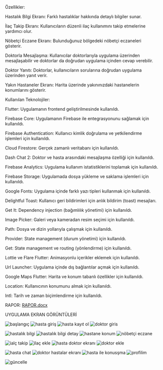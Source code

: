 Özellikler:

Hastalık Bilgi Ekranı: Farklı hastalıklar hakkında detaylı bilgiler sunar.

İlaç Takip Ekranı: Kullanıcıların düzenli ilaç kullanımını takip etmelerine yardımcı olur.

Nöbetçi Eczane Ekranı: Bulunduğunuz bölgedeki nöbetçi eczaneleri gösterir.

Doktorla Mesajlaşma: Kullanıcılar doktorlarıyla uygulama üzerinden mesajlaşabilir ve doktorlar da doğrudan uygulama içinden cevap verebilir.

Doktor Yanıtı: Doktorlar, kullanıcıların sorularına doğrudan uygulama üzerinden yanıt verir.

Yakın Hastaneler Ekranı: Harita üzerinde yakınınızdaki hastanelerin konumlarını gösterir.

Kullanılan Teknolojiler:

Flutter: Uygulamanın frontend geliştirilmesinde kullanıldı.

Firebase Core: Uygulamanın Firebase ile entegrasyonunu sağlamak için kullanıldı.

Firebase Authentication: Kullanıcı kimlik doğrulama ve yetkilendirme işlemleri için kullanıldı.

Cloud Firestore: Gerçek zamanlı veritabanı için kullanıldı.

Dash Chat 2: Doktor ve hasta arasındaki mesajlaşma özelliği için kullanıldı.

Firebase Analytics: Uygulama kullanım istatistiklerini toplamak için kullanıldı.

Firebase Storage: Uygulamada dosya yükleme ve saklama işlemleri için kullanıldı.

Google Fonts: Uygulama içinde farklı yazı tipleri kullanmak için kullanıldı.

Delightful Toast: Kullanıcı geri bildirimleri için anlık bildirim (toast) mesajları.

Get It: Dependency injection (bağımlılık yönetimi) için kullanıldı.

Image Picker: Galeri veya kameradan resim seçimi için kullanıldı.

Path: Dosya ve dizin yollarıyla çalışmak için kullanıldı.

Provider: State management (durum yönetimi) için kullanıldı.

Get: State management ve routing (yönlendirme) için kullanıldı.

Lottie ve Flare Flutter: Animasyonlu içerikler eklemek için kullanıldı.

Url Launcher: Uygulama içinde dış bağlantılar açmak için kullanıldı.

Google Maps Flutter: Harita ve konum tabanlı özellikler için kullanıldı.

Location: Kullanıcının konumunu almak için kullanıldı.

Intl: Tarih ve zaman biçimlendirme için kullanıldı.

RAPOR:
[RAPOR.docx](https://github.com/user-attachments/files/16782629/RAPOR.docx)

UYGULAMA EKRAN GÖRÜNTÜLERİ

![başlangıç](https://github.com/user-attachments/assets/0fe71fd3-dddb-4a81-b93b-884fa5cba7a7)        ![hasta giriş](https://github.com/user-attachments/assets/a3b9883c-4813-43b9-a9a0-d60054a5faa1)        ![hasta kayıt ol](https://github.com/user-attachments/assets/8c86049c-5033-4e18-bb83-20e0ddc1149b)        ![doktor giris](https://github.com/user-attachments/assets/d5f1149f-b6d7-4017-854f-627dff38f2f4)

![hastalık bilgi](https://github.com/user-attachments/assets/cc414d92-29b7-4d1a-bfcc-cacf723f9582)        ![hastalık bilgi detay](https://github.com/user-attachments/assets/b3f4e8e3-2fc8-4bfd-9ffb-a5a958f4ab2d)        ![hastane konum](https://github.com/user-attachments/assets/25b6d3ec-5007-41d4-8d9a-66f621ea496d)        ![nöbetçi eczane](https://github.com/user-attachments/assets/098a7185-c009-4ed1-a247-25a7d8c90063)

![ialç takip](https://github.com/user-attachments/assets/46db129d-cee9-401b-a4ad-f78544ac64bc)        ![ilaç ekle](https://github.com/user-attachments/assets/a12b83db-cbbf-4f1e-8666-e2a94592bdd8)        ![hasta doktor ekranı](https://github.com/user-attachments/assets/919a7dc2-5186-4ae4-a136-f921aee0cda1)        ![doktor ekle](https://github.com/user-attachments/assets/9328bc1e-e7e9-4135-ae97-254f5fc8e61a)

![hasta chat](https://github.com/user-attachments/assets/ff5bf536-0ff3-4cca-8788-35ce5fa1cbf9)        ![doktor hastalar ekranı](https://github.com/user-attachments/assets/bc7014cb-bb15-4ef2-bcba-e6fc3f89d661)        ![hasta ile konusşma](https://github.com/user-attachments/assets/6862ded5-ac3e-4dcf-8934-bd6dc36c763a)        ![profilim](https://github.com/user-attachments/assets/ac10a2bf-2f06-400a-9271-0f148d3b3c79)

![güncelle](https://github.com/user-attachments/assets/d95b72fa-3272-46ca-9dea-48674552ec0d)














